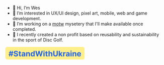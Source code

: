 - 👋 Hi, I’m Wes
- 👀 I’m interested in UX/UI design, pixel art, mobile, web and game development.
- 🦄 I’m working on a [motw](https://www.evilhat.com/home/monster-of-the-week/) mysetery that I'll make available once completed.
- 🌟 I recently created a non profit based on reusability and sustainability in the sport of Disc Golf.

[![Stand With Ukraine](https://raw.githubusercontent.com/vshymanskyy/StandWithUkraine/main/badges/StandWithUkraine.svg)](https://stand-with-ukraine.pp.ua)

<!---
shirkx/shirkx is a ✨ special ✨ repository because its `README.md` (this file) appears on your GitHub profile.
You can click the Preview link to take a look at your changes.
--->
